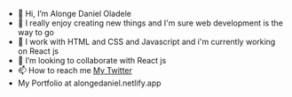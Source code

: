 - 👋 Hi, I’m Alonge Daniel Oladele
- 👀 I really enjoy creating new things and I'm sure web development is the way to go
- 🌱 I work with HTML and CSS and Javascript and i'm currently working on React js
- 💞️ I’m looking to collaborate with React js 
- 📫 How to reach me [My Twitter](https://twitter.com/Niel60616232)
- My Portfolio at alongedaniel.netlify.app

